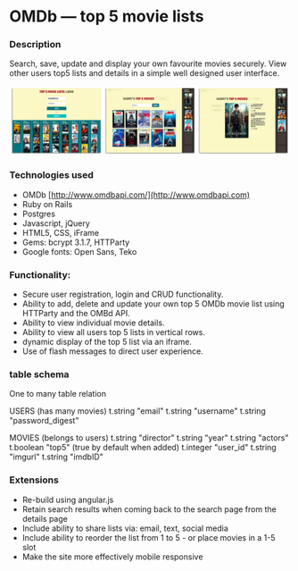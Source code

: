 # OMDb — top 5 movie lists

### Description
Search, save, update and display your own favourite movies securely. View other users top5 lists and details in a simple well designed user interface.

![screengrabs](sc.jpg)

### Technologies used
* OMDb [http://www.omdbapi.com/](http://www.omdbapi.com)
* Ruby on Rails
* Postgres
* Javascript, jQuery
* HTML5, CSS, iFrame
* Gems: bcrypt 3.1.7, HTTParty
* Google fonts: Open Sans, Teko


### Functionality:
* Secure user registration, login and CRUD functionality.
* Ability to add, delete and update your own top 5 OMDb movie list using HTTParty and the OMBd API.
* Ability to view individual movie details.
* Ability to view all users top 5 lists in vertical rows.
* dynamic display of the top 5 list via an iframe.
* Use of flash messages to direct user experience.

### table schema
One to many table relation

USERS (has many movies)
  t.string   "email"
  t.string   "username"
  t.string   "password_digest"

MOVIES  (belongs to users)
  t.string   "director"
  t.string   "year"
  t.string   "actors"
  t.boolean  "top5" (true by default when added)
  t.integer  "user_id"
  t.string   "imgurl"
  t.string   "imdbID"


### Extensions
* Re-build using angular.js
* Retain search results when coming back to the search page from the details page
* Include ability to share lists via: email, text, social media
* Include ability to reorder the list from 1 to 5 - or place movies in a 1-5 slot
* Make the site more effectively mobile responsive
